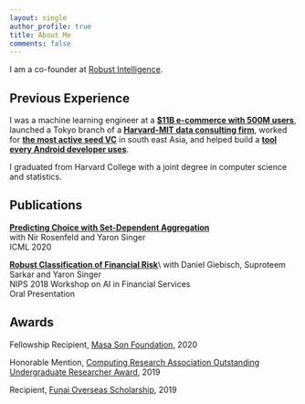 ```yaml
---
layout: single
author_profile: true
title: About Me
comments: false
---
```


I am a co-founder at [Robust Intelligence](https://www.robustintelligence.com/). 


## Previous Experience

I was a machine learning engineer at a **[$11B e-commerce with 500M users](https://www.wish.com/)**, launched a Tokyo branch of a **[Harvard-MIT data consulting firm](http://www.quantco.com/)**, worked for **[the most active seed VC](https://east.vc/)** in south east Asia, and helped build a **[tool every Android developer uses](https://gradle.com/)**.

I graduated from Harvard College with a joint degree in computer science and statistics.

## Publications

**[Predicting Choice with Set-Dependent Aggregation](https://arxiv.org/abs/1906.06365)**  
with Nir Rosenfeld and Yaron Singer  
ICML 2020

**[Robust Classification of Financial Risk](https://arxiv.org/abs/1811.11079)**\\
with Daniel Giebisch, Suproteem Sarkar and Yaron Singer  
NIPS 2018 Workshop on AI in Financial Services  
Oral Presentation


## Awards

Fellowship Recipient, [Masa Son Foundation](https://masason-foundation.org/en/), 2020

Honorable Mention, [Computing Research Association Outstanding Undergraduate Researcher Award](https://cra.org/about/awards/outstanding-undergraduate-researcher-award/), 2019  

Recipient, [Funai Overseas Scholarship](https://www.funaifoundation.jp/english/english002.html), 2019
